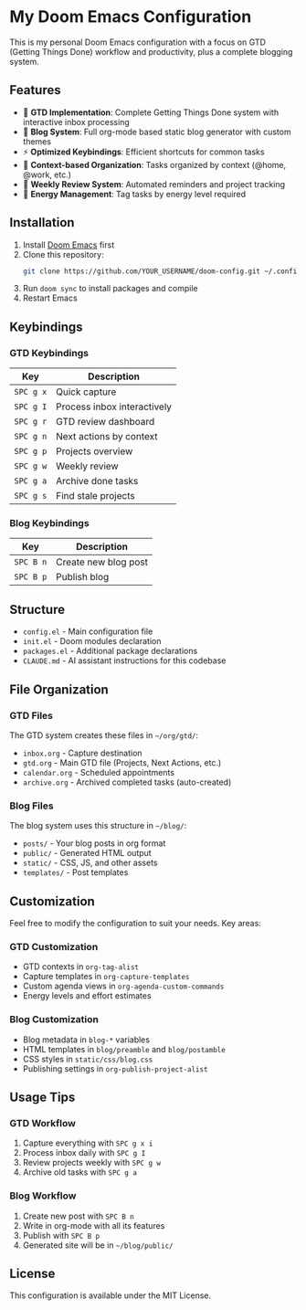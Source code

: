 # My Doom Emacs Configuration

This is my personal Doom Emacs configuration with a focus on GTD (Getting Things Done) workflow and productivity, plus a complete blogging system.

## Features

- 🚀 **GTD Implementation**: Complete Getting Things Done system with interactive inbox processing
- 📝 **Blog System**: Full org-mode based static blog generator with custom themes
- ⚡ **Optimized Keybindings**: Efficient shortcuts for common tasks
- 🎯 **Context-based Organization**: Tasks organized by context (@home, @work, etc.)
- 📅 **Weekly Review System**: Automated reminders and project tracking
- 🔋 **Energy Management**: Tag tasks by energy level required

## Installation

1. Install [Doom Emacs](https://github.com/doomemacs/doomemacs) first
2. Clone this repository:
   ```bash
   git clone https://github.com/YOUR_USERNAME/doom-config.git ~/.config/doom
   ```
3. Run `doom sync` to install packages and compile
4. Restart Emacs

## Keybindings

### GTD Keybindings

| Key | Description |
|-----|-------------|
| `SPC g x` | Quick capture |
| `SPC g I` | Process inbox interactively |
| `SPC g r` | GTD review dashboard |
| `SPC g n` | Next actions by context |
| `SPC g p` | Projects overview |
| `SPC g w` | Weekly review |
| `SPC g a` | Archive done tasks |
| `SPC g s` | Find stale projects |

### Blog Keybindings

| Key | Description |
|-----|-------------|
| `SPC B n` | Create new blog post |
| `SPC B p` | Publish blog |

## Structure

- `config.el` - Main configuration file
- `init.el` - Doom modules declaration
- `packages.el` - Additional package declarations
- `CLAUDE.md` - AI assistant instructions for this codebase

## File Organization

### GTD Files
The GTD system creates these files in `~/org/gtd/`:
- `inbox.org` - Capture destination
- `gtd.org` - Main GTD file (Projects, Next Actions, etc.)
- `calendar.org` - Scheduled appointments
- `archive.org` - Archived completed tasks (auto-created)

### Blog Files
The blog system uses this structure in `~/blog/`:
- `posts/` - Your blog posts in org format
- `public/` - Generated HTML output
- `static/` - CSS, JS, and other assets
- `templates/` - Post templates

## Customization

Feel free to modify the configuration to suit your needs. Key areas:

### GTD Customization
- GTD contexts in `org-tag-alist`
- Capture templates in `org-capture-templates`
- Custom agenda views in `org-agenda-custom-commands`
- Energy levels and effort estimates

### Blog Customization
- Blog metadata in `blog-*` variables
- HTML templates in `blog/preamble` and `blog/postamble`
- CSS styles in `static/css/blog.css`
- Publishing settings in `org-publish-project-alist`

## Usage Tips

### GTD Workflow
1. Capture everything with `SPC g x i`
2. Process inbox daily with `SPC g I`
3. Review projects weekly with `SPC g w`
4. Archive old tasks with `SPC g a`

### Blog Workflow
1. Create new post with `SPC B n`
2. Write in org-mode with all its features
3. Publish with `SPC B p`
4. Generated site will be in `~/blog/public/`

## License

This configuration is available under the MIT License.